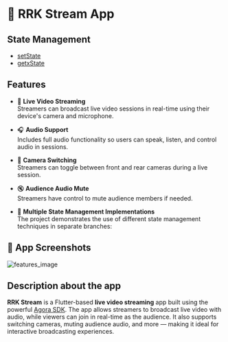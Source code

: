 # 📡 RRK Stream App
## State Management
- [setState](https://github.com/RRKawchar/live_steam_main)
- [getxState](https://github.com/RRKawchar/live_steam_main/tree/getxBranch)

## Features

- 🎥 **Live Video Streaming**  
  Streamers can broadcast live video sessions in real-time using their device's camera and microphone.

- 🎧 **Audio Support**  
  Includes full audio functionality so users can speak, listen, and control audio in sessions.

- 🔄 **Camera Switching**  
  Streamers can toggle between front and rear cameras during a live session.

- 🔇 **Audience Audio Mute**  
  Streamers have control to mute audience members if needed.

- 🧠 **Multiple State Management Implementations**  
  The project demonstrates the use of different state management techniques in separate branches:

## 📱 App Screenshots
![features_image](https://github.com/user-attachments/assets/c49a7456-abda-47a4-82c4-64aa354f955b)

## Description about the app
**RRK Stream** is a Flutter-based **live video streaming** app built using the powerful [Agora SDK](https://www.agora.io/).
The app allows streamers to broadcast live video with audio, while viewers can join in real-time as the audience.
It also supports switching cameras, muting audience audio, and more — making it ideal for interactive broadcasting experiences.
